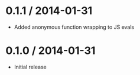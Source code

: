 
0.1.1 / 2014-01-31 
==================

 * Added anonymous function wrapping to JS evals

0.1.0 / 2014-01-31 
==================

 * Initial release
